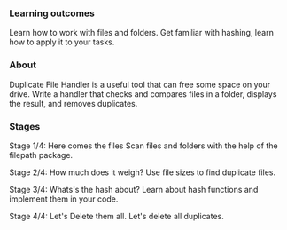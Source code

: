 
### Learning outcomes

  Learn how to work with files and folders. Get familiar with hashing, learn how to apply it to your tasks.

### About

  Duplicate File Handler is a useful tool that can free some space on your drive. Write a handler that checks and compares files in a folder, displays the result, and removes duplicates.

### Stages

Stage 1/4: Here comes the files
  Scan files and folders with the help of the filepath package.

Stage 2/4: How much does it weigh?
  Use file sizes to find duplicate files.

Stage 3/4: Whats's the hash about?
  Learn about hash functions and implement them in your code.

Stage 4/4: Let's Delete them all.
  Let's delete all duplicates. 
